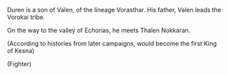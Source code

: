 Duren is a son of Valen, of the lineage Vorasthar. His father, Valen leads the Vorokai tribe.

On the way to the valley of Echorias, he meets Thalen Nokkaran.

(According to histories from later campaigns, would become the first King of Kesna)

(Fighter)